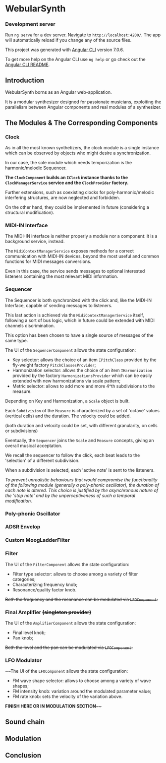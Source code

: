 # WebularSynth

### Development server

Run `ng serve` for a dev server. Navigate to `http://localhost:4200/`. The app will automatically reload if you change any of the source files.

This project was generated with [Angular CLI](https://github.com/angular/angular-cli) version 7.0.6.

To get more help on the Angular CLI use `ng help` or go check out the [Angular CLI README](https://github.com/angular/angular-cli/blob/master/README.md).

## Introduction

WebularSynth borns as an Angular web-application.

It is a modular synthesizer designed for passionate musicians, exploiting the parallelism between Angular components and real modules of a synthesizer.

## The Modules & The Corresponding Components

### Clock

As in all the most known synthetizers, the clock module is a single instance which can be observed by objects who might desire a synchronization.

In our case, the sole module which needs temporization is the harmonic/melodic Sequencer.

**The `ClockComponent` builds an `IClock` instance thanks to the `ClockManagerService` service and the `ClockProvider` factory.**

Further extensions, such as coexisting clocks for poly-harmonic/melodic interfering structures, are now neglected and forbidden.

On the other hand, they could be implemented in future (considering a structural modification).

### MIDI-IN Interface

The MIDI-IN interface is neither properly a module nor a component: it is a background service, instead.

The `MidiContextManagerService` exposes methods for a correct communication with MIDI-IN devices, beyond the most useful and common functions for MIDI messages conversions.

Even in this case, the service sends messages to optional interested listeners containing the most relevant MIDI information.

### Sequencer

The Sequencer is both synchronized with the click and, like the MIDI-IN Interface, capable of sending messages to listeners.

This last action is achieved via the `MidiContextManagerService` itself, following a sort of bus logic, which in future could be extended with MIDI channels discrimination.

This option has been chosen to have a single source of messages of the same type.

The UI of the `SequencerComponent` allows the state configuration:
- Key selector: allows the choice of an item `IPitchClass` provided by the fly-weight factory `PitchClassesProvider`;
- Harmonization selector: allows the choice of an item `IHarmonization` provided by the factory `HarmonizationsProvider` which can be easily extended with new harmonizations via scale pattern;
- Metric selector: allows to add more and more 4^th subdivisions to the measure.

Depending on Key and Harmonization, a `Scale` object is built.

Each `Subdivision` of the `Measure` is characterized by a set of 'octave' values (vertical cells) and the duration. The velocity could be added.

(both duration and velocity could be set, with different granularity, on cells or subdivisions)

Eventually, the `Sequencer` joins the `Scale` and `Measure` concepts, giving an overall musical acceptation.

We recall the sequencer to follow the click, each beat leads to the 'selection' of a different subdivision.

When a subdivision is selected, each 'active note' is sent to the listeners.

_To prevent unrealistic behaviours that would compromise the functionality of the following module (generally a poly-phonic oscillator), the duration of each note is altered.
This choice is justified by the asynchronous nature of the 'stop note' and by the unperceptiveness of such a temporal modification._

### Poly-phonic Oscillator



### ADSR Envelop



### Custom MoogLadderFilter



### Filter

The UI of the `FilterComponent` allows the state configuration:
- Filter type selector: allows to choose among a variety of filter categories;
- Characterizing frequency knob;
- Resonance/quality factor knob.

~~Both the frequency and the resonance can be modulated via `LFOComponent`.~~

### Final Amplifier ~~(singleton provider)~~

The UI of the `AmplifierComponent` allows the state configuration:
- Final level knob;
- Pan knob;

~~Both the level and the pan can be modulated via `LFOComponent`.~~

### LFO Modulator

~~The UI of the `LFOComponent` allows the state configuration:
- FM wave shape selector: allows to choose among a variety of wave shapes;
- FM intensity knob: variation around the modulated parameter value;
- FM rate knob: sets the velocity of the variation above.

**FINISH HERE OR IN MODULATION SECTION**~~

## Sound chain



## Modulation



## Conclusion


